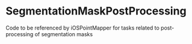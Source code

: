 # SegmentationMaskPostProcessing
Code to be referenced by iOSPointMapper for tasks related to post-processing of segmentation masks
